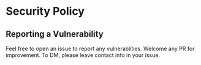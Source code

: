 # Security Policy

## Reporting a Vulnerability

Feel free to open an issue to report any vulnerablities.
Welcome any PR for improvement.
To DM, please leave contact info in your issue.
